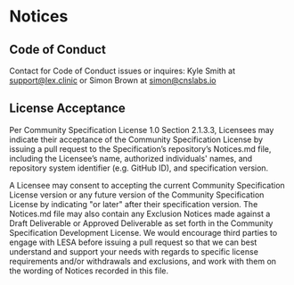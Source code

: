# Notices

## Code of Conduct

Contact for Code of Conduct issues or inquires: Kyle Smith at support@lex.clinic or Simon Brown at simon@cnslabs.io

## License Acceptance

Per Community Specification License 1.0 Section 2.1.3.3, Licensees may indicate their acceptance of the Community Specification License by issuing a pull request to the Specification’s repository’s Notices.md file, including the Licensee’s name, authorized individuals' names, and repository system identifier (e.g. GitHub ID), and specification version.

A Licensee may consent to accepting the current Community Specification License version or any future version of the Community Specification License by indicating "or later" after their specification version. The Notices.md file may also contain any Exclusion Notices made against a Draft Deliverable or Approved Deliverable as set forth in the Community Specification Development License. We would encourage third parties to engage with LESA before issuing a pull request so that we can best understand and support your needs with regards to specific license requirements and/or withdrawals and exclusions, and work with them on the wording of Notices recorded in this file.

